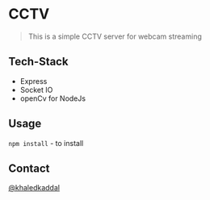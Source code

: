 # CCTV

> This is a simple CCTV server for webcam streaming

## Tech-Stack

- Express
- Socket IO
- openCv for NodeJs

## Usage

`npm install` - to install

## Contact

[@khaledkaddal](khaledkaddal@gmail.com)
